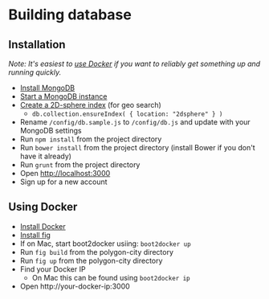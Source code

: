 # Building database

## Installation

_Note: It's easiest to [use Docker](#using-docker) if you want to reliably get something up and running quickly._

* [Install MongoDB](http://docs.mongodb.org/manual/installation/)
* [Start a MongoDB instance](http://docs.mongodb.org/manual/tutorial/install-mongodb-on-os-x/#run-mongodb)
* [Create a 2D-sphere index](http://docs.mongodb.org/manual/tutorial/build-a-2dsphere-index/) (for geo search)
  * `db.collection.ensureIndex( { location: "2dsphere" } )`
* Rename `/config/db.sample.js` to `/config/db.js` and update with your MongoDB settings
* Run `npm install` from the project directory
* Run `bower install` from the project directory (install Bower if you don't have it already)
* Run `grunt` from the project directory
* Open [http://localhost:3000](http://localhost:3000)
* Sign up for a new account

## Using Docker

* [Install Docker](https://docs.docker.com/installation/)
* [Install fig](http://www.fig.sh/install.html)
* If on Mac, start boot2docker usiing: `boot2docker up`
* Run `fig build` from the polygon-city directory
* Run `fig up` from the polygon-city directory
* Find your Docker IP
  * On Mac this can be found using `boot2docker ip`
* Open http://your-docker-ip:3000